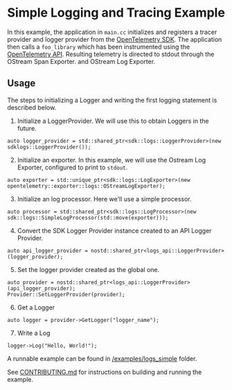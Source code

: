 
# Simple Logging and Tracing Example

In this example, the application in `main.cc` initializes and registers a tracer
provider and logger provider from the [OpenTelemetry SDK](https://github.com/open-telemetry/opentelemetry-cpp).
The application then calls a `foo_library` which has been instrumented using
the [OpenTelemetry API](https://github.com/open-telemetry/opentelemetry-cpp/tree/master/api).
Resulting telemetry is directed to stdout through the  OStream Span Exporter. and OStream Log Exporter.

## Usage

The steps to initializing a Logger and writing the first logging statement is described below.

1. Initialize a LoggerProvider. We will use this to obtain Loggers in the future.

```
auto logger_provider = std::shared_ptr<sdk::logs::LoggerProvider>(new sdklogs::LoggerProvider());
```

2. Initialize an exporter. In this example, we will use the Ostream Log Exporter, configured to print to `stdout`.

```
auto exporter = std::unique_ptr<sdk::logs::LogExporter>(new opentelemetry::exporter::logs::OStreamLogExporter);
```

3. Initialize an log processor. Here we'll use a simple processor.

```
auto processor = std::shared_ptr<sdk::logs::LogProcessor>(new sdk::logs::SimpleLogProcessor(std::move(exporter)));
```

4. Convert the SDK Logger Provider instance created to an API Logger Provider.

```
auto api_logger_provider = nostd::shared_ptr<logs_api::LoggerProvider>(logger_provider);
```

5. Set the logger provider created as the global one.

```
auto provider = nostd::shared_ptr<logs_api::LoggerProvider>(api_logger_provider);
Provider::SetLoggerProvider(provider);
```

6. Get a Logger

```
auto logger = provider->GetLogger("logger_name");
```

7. Write a Log

```
logger->Log("Hello, World!");
```


A runnable example can be found in [/examples/logs_simple](https://github.com/open-telemetry/opentelemetry-cpp/tree/master/examples/logs_simple) folder.


See [CONTRIBUTING.md](../../CONTRIBUTING.md) for instructions on building and running the example.